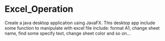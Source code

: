 # Excel_Operation
Create a java desktop application using JavaFX. This desktop app include some function to manipulate with excel file include: format A1, change sheet name, find some specify text, change sheet color  and so on...
